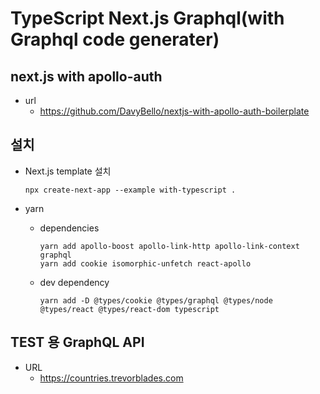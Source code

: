 # TypeScript Next.js Graphql(with Graphql code generater)

## next.js with apollo-auth

- url
  - https://github.com/DavyBello/nextjs-with-apollo-auth-boilerplate

## 설치

- Next.js template 설치

  ```
  npx create-next-app --example with-typescript .
  ```

- yarn

  - dependencies

    ```
    yarn add apollo-boost apollo-link-http apollo-link-context graphql
    yarn add cookie isomorphic-unfetch react-apollo
    ```

  - dev dependency

    ```
    yarn add -D @types/cookie @types/graphql @types/node @types/react @types/react-dom typescript
    ```

## TEST 용 GraphQL API

- URL
  - https://countries.trevorblades.com
